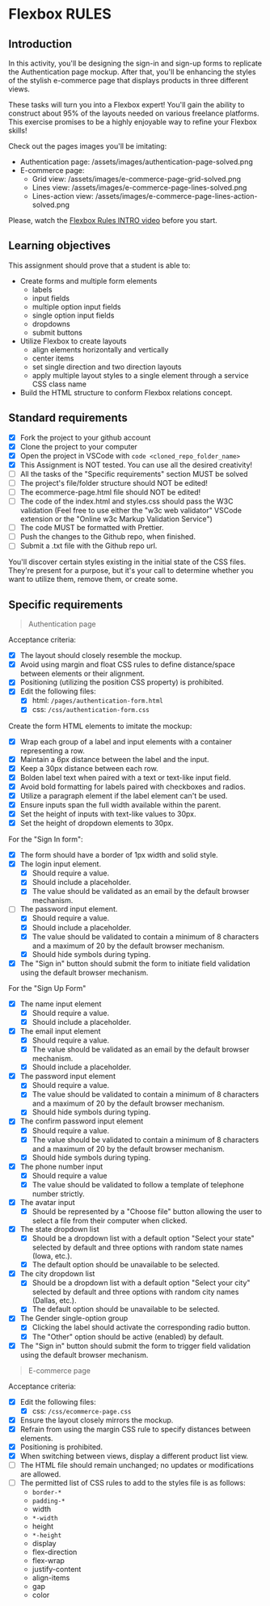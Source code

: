 # Flexbox RULES

## Introduction

In this activity, you'll be designing the sign-in and sign-up forms to replicate the Authentication page mockup. After that, you'll be enhancing the styles of the stylish e-commerce page that displays products in three different views.

These tasks will turn you into a Flexbox expert! You'll gain the ability to construct about 95% of the layouts needed on various freelance platforms. This exercise promises to be a highly enjoyable way to refine your Flexbox skills!

Check out the pages images you'll be imitating:

- Authentication page: /assets/images/authentication-page-solved.png
- E-commerce page:
  - Grid view: /assets/images/e-commerce-page-grid-solved.png
  - Lines view: /assets/images/e-commerce-page-lines-solved.png
  - Lines-action view: /assets/images/e-commerce-page-lines-action-solved.png

Please, watch the [Flexbox Rules INTRO video](https://www.loom.com/share/6bf938c7e4234745970fd83181b585a9?sid=19a5fc8d-b8e0-4d7b-b705-2d638fd2ec63) before you start.

## Learning objectives

This assignment should prove that a student is able to:

- Create forms and multiple form elements
  - labels
  - input fields
  - multiple option input fields
  - single option input fields
  - dropdowns
  - submit buttons
- Utilize Flexbox to create layouts
  - align elements horizontally and vertically
  - center items
  - set single direction and two direction layouts
  - apply multiple layout styles to a single element through a service CSS class name
- Build the HTML structure to conform Flexbox relations concept.

## Standard requirements

- [x] Fork the project to your github account
- [x] Clone the project to your computer
- [x] Open the project in VSCode with `code <cloned_repo_folder_name>`
- [x] This Assignment is NOT tested. You can use all the desired creativity!
- [ ] All the tasks of the "Specific requirements" section MUST be solved
- [ ] The project's file/folder structure should NOT be edited!
- [ ] The ecommerce-page.html file should NOT be edited!
- [ ] The code of the index.html and styles.css should pass the W3C validation (Feel free to use either the "w3c web validator" VSCode extension or the "Online w3c Markup Validation Service")
- [ ] The code MUST be formatted with Prettier.
- [ ] Push the changes to the Github repo, when finished.
- [ ] Submit a .txt file with the Github repo url.

You'll discover certain styles existing in the initial state of the CSS files. They're present for a purpose, but it's your call to determine whether you want to utilize them, remove them, or create some.

## Specific requirements

> Authentication page

Acceptance criteria:

- [x] The layout should closely resemble the mockup.
- [x] Avoid using margin and float CSS rules to define distance/space between elements or their alignment.
- [x] Positioning (utilizing the position CSS property) is prohibited.
- [x] Edit the following files:
  - [x] html: `/pages/authentication-form.html`
  - [x] css: `/css/authentication-form.css`

Create the form HTML elements to imitate the mockup:

- [x] Wrap each group of a label and input elements with a container representing a row.
- [x] Maintain a 6px distance between the label and the input.
- [x] Keep a 30px distance between each row.
- [x] Bolden label text when paired with a text or text-like input field.
- [x] Avoid bold formatting for labels paired with checkboxes and radios.
- [x] Utilize a paragraph element if the label element can't be used.
- [x] Ensure inputs span the full width available within the parent.
- [x] Set the height of inputs with text-like values to 30px.
- [x] Set the height of dropdown elements to 30px.

For the "Sign In form":

- [x] The form should have a border of 1px width and solid style.
- [x] The login input element.
  - [x] Should require a value.
  - [x] Should include a placeholder.
  - [x] The value should be validated as an email by the default browser mechanism.
- [ ] The password input element.
  - [x] Should require a value.
  - [x] Should include a placeholder.
  - [x] The value should be validated to contain a minimum of 8 characters and a maximum of 20 by the default
    browser mechanism.
  - [x] Should hide symbols during typing.
- [x] The "Sign in" button should submit the form to initiate field validation using the default browser mechanism.

For the "Sign Up Form"

- [x] The name input element
  - [x] Should require a value.
  - [x] Should include a placeholder.
- [x] The email input element
  - [x] Should require a value.
  - [x] The value should be validated as an email by the default browser mechanism.
  - [x] Should include a placeholder.
- [x] The password input element
  - [x] Should require a value.
  - [x] The value should be validated to contain a minimum of 8 characters and a maximum of 20 by the default
    browser mechanism.
  - [x] Should hide symbols during typing.
- [x] The confirm password input element
  - [x] Should require a value.
  - [x] The value should be validated to contain a minimum of 8 characters and a maximum of 20 by the default
    browser mechanism.
  - [x] Should hide symbols during typing.
- [x] The phone number input
  - [x] Should require a value
  - [x] The value should be validated to follow a template of telephone number strictly.
- [x] The avatar input
  - [x] Should be represented by a "Choose file" button allowing the user to select a file from their computer when
    clicked.
- [x] The state dropdown list
  - [x] Should be a dropdown list with a default option "Select your state" selected by default and three options
    with random state names (Iowa, etc.).
  - [x] The default option should be unavailable to be selected.
- [x] The city dropdown list
  - [x] Should be a dropdown list with a default option "Select your city" selected by default and three options
    with random city names (Dallas, etc.).
  - [x] The default option should be unavailable to be selected.
- [x] The Gender single-option group
  - [x] Clicking the label should activate the corresponding radio button.
  - [x] The "Other" option should be active (enabled) by default.
- [x] The "Sign in" button should submit the form to trigger field validation using the default browser mechanism.

> E-commerce page

Acceptance criteria:

- [x] Edit the following files:
  - [x] css: `/css/ecommerce-page.css`
- [x] Ensure the layout closely mirrors the mockup.
- [x] Refrain from using the margin CSS rule to specify distances between elements.
- [x] Positioning is prohibited.
- [x] When switching between views, display a different product list view.
- [ ] The HTML file should remain unchanged; no updates or modifications are allowed.
- [ ] The permitted list of CSS rules to add to the styles file is as follows:
  - `border-*`
  - `padding-*`
  - width
  - `*-width`
  - height
  - `*-height`
  - display
  - flex-direction
  - flex-wrap
  - justify-content
  - align-items
  - gap
  - color
